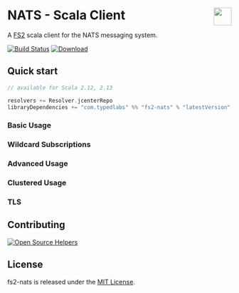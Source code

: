 # NATS - Scala Client <img height="40" src="https://typelevel.org/cats/img/cats-badge-tiny.png" align="right"/>

A [FS2](https://fs2.io/) scala client for the NATS messaging system.

[![Build Status](https://travis-ci.org/typedlabs/fs2-nats.svg?branch=master)](https://travis-ci.org/typedlabs/fs2-nats) [![Download](https://api.bintray.com/packages/typedlabs/maven/fs2-nats/images/download.svg)](https://bintray.com/typedlabs/maven/fs2-nats/_latestVersion)


## Quick start

```scala
// available for Scala 2.12, 2.13

resolvers += Resolver.jcenterRepo
libraryDependencies += "com.typedlabs" %% "fs2-nats" % "latestVersion"

```

### Basic Usage

### Wildcard Subscriptions

### Advanced Usage

### Clustered Usage

### TLS


## Contributing

[![Open Source Helpers](https://www.codetriage.com/typedlabs/fs2-nats/badges/users.svg)](https://www.codetriage.com/typedlabs/fs2-nats)

## License

fs2-nats is released under the [MIT License](https://opensource.org/licenses/MIT).
